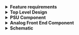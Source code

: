 <link href="style.css" rel="stylesheet"></link>
<details>
<summary>
  <b>Feature requirements</b>
</summary>

- Output waveforms

  - Sine (wave table)
  - Step (varied DC according to step settings)
  - Square (toggled GPIO)
  - Triangle (DAC generator)
  - Sawtooth (DAC generator)
  - Pulse
  - PWM
  - Random/WhiteNoise (DAC generator)

- ~Output waveform MUX/switch to redirect output from MCU pins to Output BNC connector (if needed)~

- Output waveform frequency adjust (using rotary encoder)

- Output waveform DC bias adjust with ext. dual supply PGA (using rotary encoder)

- Output waveform gain/attenuation adjust (using rotary encoder)

- ~Redirect output to internal digital filter (FMAC)~

- Display to show active output waveform and attributes (frequency, DC bias, amplitude, relative gain)

- Input BNC connector for control voltage (to set the output waveform amplitude, trigger the output waveform)

- Output BNC connector for output waveform. 50Ω impedance.

</details>

<details>
<summary>
  <b>Top Level Design</b>
</summary>
  <p><center><img src="FunctionGeneratorM4_TopLevel.svg"></p>
</details>

<details>
<summary>
  <b>PSU Component</b>
</summary>
  <p><center><img src="FunctionGeneratorM4_PSU.svg"></p>
</details>

<details>
<summary>
  <b>Analog Front End Component</b>
</summary>
  <p><center><img src="FunctionGeneratorM4_AnalogFrontEnd.svg"></p>
</details>

<details>
<summary>
  <b>Schematic</b>
</summary>
  
</details>

<a href="FunctionGeneratorCortexM4.pdf"></a>
